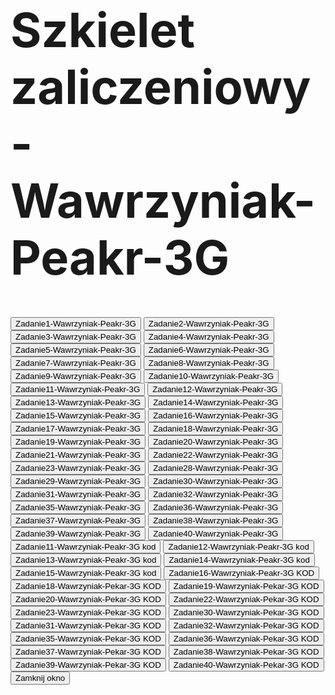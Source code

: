 <html>
<head>
   <title>Wawrzyniak-Peakr-3G</title>
   <script language="JavaScript">
      function WinOpen_z1() {
         window.open("z1_wawr.html", "okienko_z1", "toolbar=no,directories=no,menubar=no,height=380,width=160,top=100,left=100");
      }

      function WinOpen_z2() {
         window.open("z2_wawr.html", "okienko_z2", "toolbar=no,directories=no,menubar=no,height=380,width=160,top=150,left=300");
      }

      function WinOpen_z3() {
         window.open("z3_wawr.html", "okienko_z3", "toolbar=no,directories=no,menubar=no,height=380,width=160,top=200,left=200");
      }

      function WinOpen_z4() {
         window.open("z4_wawr.html", "okienko_z4", "toolbar=no,directories=no,menubar=no,height=500,width=400,top=200,left=400");
      }

      function WinOpen_z5_wieniawa() {
         window.open("z5_wawr.html", "okienko_z5", "toolbar=no,directories=no,menubar=no,height=300,width=200,top=200,left=600");
      }

      function WinOpen_z6() {
         window.open("z6_wawr.html", "okienko_z6", "toolbar=no,directories=no,menubar=no,height=300,width=200,top=250,left=700");
     }

      function WinOpen_z7() {
         window.open("Zadanie7-Wawrzyniak-Peakr-3G.html", "okienko_z7", "toolbar=no,directories=no,menubar=no,height=300,width=200,top=250,left=700");
      }
      
      function WinOpen_z8() {
         window.open("Zadanie8-Wawrzyniak-Peakr-3G.html", "okienko_z8", "toolbar=no,directories=no,menubar=no,height=300,width=200,top=250,left=700");
      }

      function WinOpen_z9() {
         window.open("Zadanie9-Wawrzyniak-Peakr-3G.html", "okienko_z9", "toolbar=no,directories=no,menubar=no,height=300,width=200,top=250,left=700");
      }

      function WinOpen_z10() {
         window.open("Zadanie10-Wawrzyniak-Peakr-3G.html", "okienko_z10", "toolbar=no,directories=no,menubar=no,height=300,width=200,top=250,left=700");
      }

      function WinOpen_z11() {
         window.open("Zadanie11-Wawrzyniak-Peakr-3G.html", "okienko_z11", "toolbar=no,directories=no,menubar=no,height=300,width=200,top=250,left=700");
      }

      function WinOpen_z12() {
         window.open("Zadanie12-Wawrzyniak-Peakr-3G.html", "okienko_z12", "toolbar=no,directories=no,menubar=no,height=300,width=200,top=250,left=700");
     }

      function WinOpen_z13() {
         window.open("Zadanie13-Wawrzyniak-Peakr-3G.html", "okienko_z13", "toolbar=no,directories=no,menubar=no,height=300,width=200,top=250,left=700");
     }

      function WinOpen_z14() {
         window.open("Zadanie14-Wawrzyniak-Peakr-3G.html", "okienko_z14", "toolbar=no,directories=no,menubar=no,height=300,width=200,top=250,left=700");
     }

      function WinOpen_z15() {
         window.open("Zadanie15-Wawrzyniak-Peakr-3G.html", "okienko_z15", "toolbar=no,directories=no,menubar=no,height=300,width=200,top=250,left=700");
     }

      function WinOpen_z16() {
         window.open("Zadanie16-Wawrzyniak-Peakr-3G.html", "okienko_z16", "toolbar=no,directories=no,menubar=no,height=300,width=200,top=250,left=700");
       
     }

      function WinOpen_z11_kod() {
         window.open("Zadanie11-Wawrzyniak-Peakr-3G kod.html", "okienko_z11", "toolbar=no,directories=no,menubar=no,height=300,width=200,top=250,left=700");
      }

      function WinOpen_z12_kod() {
         window.open("Zadanie12-Wawrzyniak-Peakr-3G kod.html", "okienko_z12", "toolbar=no,directories=no,menubar=no,height=300,width=200,top=250,left=700");
       }

      function WinOpen_z13_kod() {
         window.open("Zadanie13-Wawrzyniak-Peakr-3G kod.html", "okienko_z13", "toolbar=no,directories=no,menubar=no,height=300,width=200,top=250,left=700");
       }

      function WinOpen_z14_kod() {
         window.open("Zadanie14-Wawrzyniak-Peakr-3G kod.html", "okienko_z14", "toolbar=no,directories=no,menubar=no,height=300,width=200,top=250,left=700");
      }

      function WinOpen_z15_kod() {
         window.open("Zadanie15-Wawrzyniak-Peakr-3G kod.html", "okienko_z15", "toolbar=no,directories=no,menubar=no,height=300,width=200,top=250,left=700");
     }

      function WinOpen_z16_kod() {
         window.open("Zadanie16-Wawrzyniak-Peakr-3G KOD.html", "okienko_z16", "toolbar=no,directories=no,menubar=no,height=300,width=200,top=250,left=700");
      }

      function WinOpen_z17() {
         window.open("wawrzyniak-pekar_17.html", "okienko_z17", "toolbar=no,directories=no,menubar=no,height=300,width=200,top=250,left=700");
       
     }
     
      function WinOpen_z18() {
         window.open("wawrzyniak-pekar_18.html", "okienko_z18", "toolbar=no,directories=no,menubar=no,height=300,width=200,top=250,left=700");
       
     }
     
      function WinOpen_z19() {
         window.open("wawrzyniak-pekar_19.html", "okienko_z19", "toolbar=no,directories=no,menubar=no,height=300,width=200,top=250,left=700");
       
     }
     
      function WinOpen_z20() {
         window.open("wawrzyniak-pekar_20.html", "okienko_z20", "toolbar=no,directories=no,menubar=no,height=300,width=200,top=250,left=700");
       
     }
     
      function WinOpen_z21() {
         window.open("wawrzyniak-pekar_21.html", "okienko_z21", "toolbar=no,directories=no,menubar=no,height=300,width=200,top=250,left=700");
       
     }
     
      function WinOpen_z22() {
         window.open("wawrzyniak-pekar_22.html", "okienko_z22", "toolbar=no,directories=no,menubar=no,height=300,width=200,top=250,left=700");
       
     }
     
      function WinOpen_z23() {
         window.open("wawrzyniak-pekar_23.html", "okienko_z23", "toolbar=no,directories=no,menubar=no,height=300,width=200,top=250,left=700");
         
     }
     
      function WinOpen_z18_kod() {
         window.open("wawrzyniak-pekar_18_KOD.html", "okienko_z23", "toolbar=no,directories=no,menubar=no,height=300,width=200,top=250,left=700");
                
     }
     
      function WinOpen_z19_kod() {
         window.open("wawrzyniak-pekar_19_KOD.html", "okienko_z23", "toolbar=no,directories=no,menubar=no,height=300,width=200,top=250,left=700");
                       
     }
     
      function WinOpen_z20_kod() {
         window.open("wawrzyniak-pekar_20_KOD.html", "okienko_z23", "toolbar=no,directories=no,menubar=no,height=300,width=200,top=250,left=700");
       
     }
     
      function WinOpen_z22_kod() {
         window.open("wawrzyniak-pekar_22_KOD.html", "okienko_z23", "toolbar=no,directories=no,menubar=no,height=300,width=200,top=250,left=700");
                       
     }
     
      function WinOpen_z23_kod() {
         window.open("wawrzyniak-pekar_23_KOD.html", "okienko_z23", "toolbar=no,directories=no,menubar=no,height=300,width=200,top=250,left=700");
    }   
    
      function WinOpen_z28() {
         window.open("wawrzyniak-pekar_28.html", "okienko_z28", "toolbar=no,directories=no,menubar=no,height=300,width=200,top=250,left=700");
    }    
    
      function WinOpen_z29() {
         window.open("wawrzyniak-pekar_29.html", "okienko_z29", "toolbar=no,directories=no,menubar=no,height=300,width=200,top=250,left=700");
    }  
    
      function WinOpen_z30() {
         window.open("wawrzyniak-pekar_30.html", "okienko_z30", "toolbar=no,directories=no,menubar=no,height=300,width=200,top=250,left=700");
    }      
    
      function WinOpen_z31() {
         window.open("wawrzyniak-pekar_31.html", "okienko_z31", "toolbar=no,directories=no,menubar=no,height=300,width=200,top=250,left=700");
    }                               
    
      function WinOpen_z32() {
         window.open("wawrzyniak-pekar_32.html", "okienko_z32", "toolbar=no,directories=no,menubar=no,height=300,width=200,top=250,left=700");
    }             
    
      function WinOpen_z30_kod() {
         window.open("wawrzyniak-pekar_30.html", "okienko_z30", "toolbar=no,directories=no,menubar=no,height=300,width=200,top=250,left=700");
    }           
    
      function WinOpen_z31_kod() {
         window.open("wawrzyniak-pekar_31.html", "okienko_z31", "toolbar=no,directories=no,menubar=no,height=300,width=200,top=250,left=700");
    }         
    
      function WinOpen_z32_kod() {
         window.open("wawrzyniak-pekar_32.html", "okienko_z32", "toolbar=no,directories=no,menubar=no,height=300,width=200,top=250,left=700");
    }     
         
      function WinOpen_z35() {
         window.open("wawrzyniak-pekar_35.html", "okienko_z32", "toolbar=no,directories=no,menubar=no,height=300,width=200,top=250,left=700");
    }     
         
      function WinOpen_z36() {
         window.open("wawrzyniak-pekar_36.html", "okienko_z32", "toolbar=no,directories=no,menubar=no,height=300,width=200,top=250,left=700");
    }     
         
      function WinOpen_z37() {
         window.open("wawrzyniak-pekar_37.html", "okienko_z32", "toolbar=no,directories=no,menubar=no,height=300,width=200,top=250,left=700");
    }     
         
      function WinOpen_z38() {
         window.open("wawrzyniak-pekar_38.html", "okienko_z32", "toolbar=no,directories=no,menubar=no,height=300,width=200,top=250,left=700");
    }     
         
      function WinOpen_z39() {
         window.open("wawrzyniak-pekar_39.html", "okienko_z32", "toolbar=no,directories=no,menubar=no,height=300,width=200,top=250,left=700");
    }     
         
      function WinOpen_z40() {
         window.open("wawrzyniak-pekar_40.html", "okienko_z32", "toolbar=no,directories=no,menubar=no,height=300,width=200,top=250,left=700");
    }     
         
      function WinOpen_z35_kod() {
         window.open("wawrzyniak-pekar_35_KOD.html", "okienko_z32", "toolbar=no,directories=no,menubar=no,height=300,width=200,top=250,left=700");
    }     
         
      function WinOpen_z36_kod() {
         window.open("wawrzyniak-pekar_36_KOD.html", "okienko_z32", "toolbar=no,directories=no,menubar=no,height=300,width=200,top=250,left=700");
    }     
         
      function WinOpen_z37_kod() {
         window.open("wawrzyniak-pekar_37_KOD.html", "okienko_z32", "toolbar=no,directories=no,menubar=no,height=300,width=200,top=250,left=700");
    }     
         
      function WinOpen_z38_kod() {
         window.open("wawrzyniak-pekar_38_KOD.html", "okienko_z32", "toolbar=no,directories=no,menubar=no,height=300,width=200,top=250,left=700");
    }     
         
      function WinOpen_z39_kod() {
         window.open("wawrzyniak-pekar_39_KOD.html", "okienko_z32", "toolbar=no,directories=no,menubar=no,height=300,width=200,top=250,left=700");
    }     
         
      function WinOpen_z40_kod() {
         window.open("wawrzyniak-pekar_40_KOD.html", "okienko_z32", "toolbar=no,directories=no,menubar=no,height=300,width=200,top=250,left=700");
    }
     
      function okno_zamknij() {
         window.close();
      }
   </script>
</head>
<body>
   <h1 style="font-size:2cm;">Szkielet zaliczeniowy-Wawrzyniak-Peakr-3G</h1>
   <form>
      <input type="button" name="zadanie1" value="Zadanie1-Wawrzyniak-Peakr-3G" onclick="WinOpen_z1()">
      <input type="button" name="zadanie2" value="Zadanie2-Wawrzyniak-Peakr-3G" onclick="WinOpen_z2()">
      <input type="button" name="zadanie3" value="Zadanie3-Wawrzyniak-Peakr-3G" onclick="WinOpen_z3()">
      <input type="button" name="zadanie4" value="Zadanie4-Wawrzyniak-Peakr-3G" onclick="WinOpen_z4()">
      <input type="button" name="zadanie5" value="Zadanie5-Wawrzyniak-Peakr-3G" onclick="WinOpen_z5()">
      <input type="button" name="zadanie6" value="Zadanie6-Wawrzyniak-Peakr-3G" onclick="WinOpen_z6()">
      <input type="button" name="zadanie7" value="Zadanie7-Wawrzyniak-Peakr-3G" onclick="WinOpen_z7()">
      <input type="button" name="zadanie8" value="Zadanie8-Wawrzyniak-Peakr-3G" onclick="WinOpen_z8()">
      <input type="button" name="zadanie9" value="Zadanie9-Wawrzyniak-Peakr-3G" onclick="WinOpen_z9()">
      <input type="button" name="zadanie10" value="Zadanie10-Wawrzyniak-Peakr-3G" onclick="WinOpen_z10()">
      <input type="button" name="zadanie11" value="Zadanie11-Wawrzyniak-Peakr-3G" onclick="WinOpen_z11()">
      <input type="button" name="zadanie12" value="Zadanie12-Wawrzyniak-Peakr-3G" onclick="WinOpen_z12()">
            <input type="button" name="zadanie13" value="Zadanie13-Wawrzyniak-Peakr-3G" onclick="WinOpen_z13()">
            <input type="button" name="zadanie14" value="Zadanie14-Wawrzyniak-Peakr-3G" onclick="WinOpen_z14()">
            <input type="button" name="zadanie15" value="Zadanie15-Wawrzyniak-Peakr-3G" onclick="WinOpen_z15()">
            <input type="button" name="zadanie16" value="Zadanie16-Wawrzyniak-Peakr-3G" onclick="WinOpen_z16()">
      <input type="button" name="zadanie17" value="Zadanie17-Wawrzyniak-Peakr-3G" onclick="WinOpen_z17()">
            <input type="button" name="zadanie18" value="Zadanie18-Wawrzyniak-Peakr-3G" onclick="WinOpen_z18()">
            <input type="button" name="zadanie19" value="Zadanie19-Wawrzyniak-Peakr-3G" onclick="WinOpen_z19()">
            <input type="button" name="zadanie20" value="Zadanie20-Wawrzyniak-Peakr-3G" onclick="WinOpen_z20()">
            <input type="button" name="zadanie21" value="Zadanie21-Wawrzyniak-Peakr-3G" onclick="WinOpen_z21()">
            <input type="button" name="zadanie22" value="Zadanie22-Wawrzyniak-Peakr-3G" onclick="WinOpen_z22()">
            <input type="button" name="zadanie23" value="Zadanie23-Wawrzyniak-Peakr-3G" onclick="WinOpen_z23()">
                  <input type="button" name="zadanie28" value="Zadanie28-Wawrzyniak-Peakr-3G" onclick="WinOpen_z28()">
                  <input type="button" name="zadanie29" value="Zadanie29-Wawrzyniak-Peakr-3G" onclick="WinOpen_z29()">
                  <input type="button" name="zadanie30" value="Zadanie30-Wawrzyniak-Peakr-3G" onclick="WinOpen_z30()">
                  <input type="button" name="zadanie31" value="Zadanie31-Wawrzyniak-Peakr-3G" onclick="WinOpen_z31()">
                  <input type="button" name="zadanie32" value="Zadanie32-Wawrzyniak-Peakr-3G" onclick="WinOpen_z32()">
      <input type="button" name="zadanie35" value="Zadanie35-Wawrzyniak-Peakr-3G" onclick="WinOpen_z35()">
      <input type="button" name="zadanie36" value="Zadanie36-Wawrzyniak-Peakr-3G" onclick="WinOpen_z36()">
      <input type="button" name="zadanie37" value="Zadanie37-Wawrzyniak-Peakr-3G" onclick="WinOpen_z37()">
      <input type="button" name="zadanie38" value="Zadanie38-Wawrzyniak-Peakr-3G" onclick="WinOpen_z38()">
      <input type="button" name="zadanie39" value="Zadanie39-Wawrzyniak-Peakr-3G" onclick="WinOpen_z39()">
      <input type="button" name="zadanie40" value="Zadanie40-Wawrzyniak-Peakr-3G" onclick="WinOpen_z40()">
            <input type="button" name="zadanie11_kod" value="Zadanie11-Wawrzyniak-Peakr-3G kod" onclick="WinOpen_z11_kod()">
            <input type="button" name="zadanie12_kod" value="Zadanie12-Wawrzyniak-Peakr-3G kod" onclick="WinOpen_z12_kod()">
      <input type="button" name="zadanie13_kod" value="Zadanie13-Wawrzyniak-Peakr-3G kod" onclick="WinOpen_z13_kod()">
      <input type="button" name="zadanie14_kod" value="Zadanie14-Wawrzyniak-Peakr-3G kod" onclick="WinOpen_z14_kod()">
            <input type="button" name="zadanie15_kod" value="Zadanie15-Wawrzyniak-Peakr-3G kod" onclick="WinOpen_z15_kod()">
            <input type="button" name="zadanie16_kod" value="Zadanie16-Wawrzyniak-Peakr-3G KOD" onclick="WinOpen_z16_kod()">
      <input type="button" name="zadanie18_kod" value="Zadanie18-Wawrzyniak-Pekar-3G KOD" onclick="WinOpen_z18_kod()">
            <input type="button" name="zadanie19_kod" value="Zadanie19-Wawrzyniak-Pekar-3G KOD" onclick="WinOpen_z18_kod()">
            <input type="button" name="zadanie20_kod" value="Zadanie20-Wawrzyniak-Pekar-3G KOD" onclick="WinOpen_z19_kod()">
            <input type="button" name="zadanie22_kod" value="Zadanie22-Wawrzyniak-Pekar-3G KOD" onclick="WinOpen_z22_kod()">
            <input type="button" name="zadanie23_kod" value="Zadanie23-Wawrzyniak-Pekar-3G KOD" onclick="WinOpen_z23_kod()">
                  <input type="button" name="zadanie30_kod" value="Zadanie30-Wawrzyniak-Pekar-3G KOD" onclick="WinOpen_z30_kod()">
                  <input type="button" name="zadanie31_kod" value="Zadanie31-Wawrzyniak-Pekar-3G KOD" onclick="WinOpen_z31_kod()">
                  <input type="button" name="zadanie32_kod" value="Zadanie32-Wawrzyniak-Pekar-3G KOD" onclick="WinOpen_z32_kod()">
      <input type="button" name="zadanie35_kod" value="Zadanie35-Wawrzyniak-Pekar-3G KOD" onclick="WinOpen_z32_kod()">
      <input type="button" name="zadanie36_kod" value="Zadanie36-Wawrzyniak-Pekar-3G KOD" onclick="WinOpen_z32_kod()">
      <input type="button" name="zadanie37_kod" value="Zadanie37-Wawrzyniak-Pekar-3G KOD" onclick="WinOpen_z32_kod()">
      <input type="button" name="zadanie38_kod" value="Zadanie38-Wawrzyniak-Pekar-3G KOD" onclick="WinOpen_z32_kod()">
      <input type="button" name="zadanie39_kod" value="Zadanie39-Wawrzyniak-Pekar-3G KOD" onclick="WinOpen_z32_kod()">
      <input type="button" name="zadanie40_kod" value="Zadanie40-Wawrzyniak-Pekar-3G KOD" onclick="WinOpen_z32_kod()">
      <input type="button" value="Zamknij okno" onclick="okno_zamknij()"/>
   </form>
</body>
</html>
